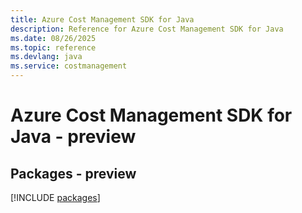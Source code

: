 ```yaml
---
title: Azure Cost Management SDK for Java
description: Reference for Azure Cost Management SDK for Java
ms.date: 08/26/2025
ms.topic: reference
ms.devlang: java
ms.service: costmanagement
---
```

# Azure Cost Management SDK for Java - preview
## Packages - preview
[!INCLUDE [packages](cost-management-index.md)]